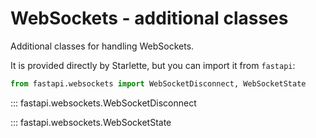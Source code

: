 # WebSockets - additional classes

Additional classes for handling WebSockets.

It is provided directly by Starlette, but you can import it from `fastapi`:

```python
from fastapi.websockets import WebSocketDisconnect, WebSocketState
```

::: fastapi.websockets.WebSocketDisconnect

::: fastapi.websockets.WebSocketState

